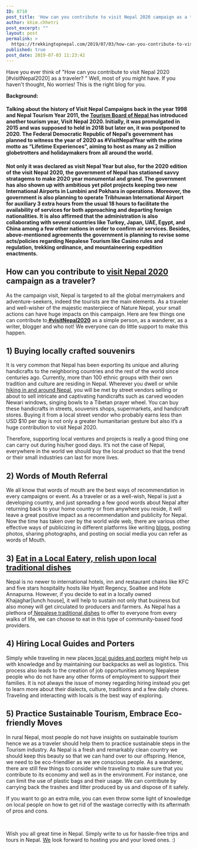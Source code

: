 ```yaml
---
ID: 8710
post_title: 'How can you contribute to visit Nepal 2020 campaign as a traveler? #visitNepal2020! Be a part of it!'
author: khim.chhetri
post_excerpt: ""
layout: post
permalink: >
  https://trekkingtopnepal.com/2019/07/03/how-can-you-contribute-to-visit-nepal-2020-campaign-as-a-traveler-visitnepal2020-be-a-part-of-it/
published: true
post_date: 2019-07-03 11:23:42
---
```

Have you ever think of "How can you contribute to visit Nepal 2020 [#visitNepal2020] as a traveler? " Well, most of you might have. If you haven't thought, No worries! This is the right blog for you.

<strong>Background: </strong>
<h4>Talking about the history of Visit Nepal Campaigns back in the year 1998 and Nepal Tourism Year 2011, the <a href="https://www.welcomenepal.com/"><strong>Tourism Board of Nepal</strong> </a>has introduced another tourism year, Visit Nepal 2020. Initially, it was promulgated in 2015 and was supposed to held in 2018 but later on, it was postponed to 2020. The Federal Democratic Republic of Nepal’s government has planned to witness the year of 2020 as #VisitNepalYear with the prime motto as “Lifetime Experiences”, aiming to host as many as 2 million globetrotters and holidaymakers from all around the world.</h4>
<h4>Not only it was declared as visit Nepal Year but also, for the 2020 edition of the visit Nepal 2020, the government of Nepal has stationed savvy stratagems to make 2020 year monumental and grand. The government has also shown up with ambitious yet pilot projects keeping two new International Airports in Lumbini and Pokhara in operations. Moreover, the government is also planning to operate Tribhuwan International Airport for auxiliary 3 extra hours from the usual 18 hours to facilitate the availability of services for both approaching and departing foreign nationalities. It is also affirmed that the administration is also collaborating with several countries like Turkey, Japan, UAE, Egypt, and China among a few other nations in order to confirm air services. Besides, above-mentioned agreements the government is planning to revise some acts/policies regarding Nepalese Tourism like Casino rules and regulation, trekking ordinance, and mountaineering expedition enactments.</h4>
<h2><strong>How can you contribute to <a href="https://www.nepalvisit2020.com/">visit Nepal 2020</a> campaign as a traveler?</strong></h2>
As the campaign visit, Nepal is targeted to all the global merrymakers and adventure-seekers, indeed the tourists are the main elements. As a traveler and well-wisher of the majestic masterpiece of Nature Nepal, your small actions can have huge impacts on this campaign. Here are few things one can contribute to<a href="https://trekkingtopnepal.com/2019/06/24/moderate-trek-to-mardi-base-camp-the-most-scenic-trek-in-nepal/"><strong> #visitNepal2020</strong></a> as a simple person, as a wanderer, as a writer, blogger and who not! We everyone can do little support to make this happen.
<h2><strong>1) Buying locally crafted souvenirs </strong></h2>
It is very common that Nepal has been exporting its unique and alluring handicrafts to the neighboring countries and the rest of the world since centuries ago. Currently, more than 100 ethnic groups with their own tradition and culture are residing in Nepal. Wherever you dwell or while <a href="https://trekkingtopnepal.com/activities/trekking-nepal/">hiking in and around Nepal</a>, you will be met by street vendors selling or about to sell intricate and captivating handicrafts such as carved wooden Newari windows, singing bowls to a Tibetan prayer wheel. You can buy these handicrafts in streets, souvenirs shops, supermarkets, and handicraft stores. Buying it from a local street vendor who probably earns less than USD $10 per day is not only a greater humanitarian gesture but also it’s a huge contribution to visit Nepal 2020.

Therefore, supporting local ventures and projects is really a good thing one can carry out during his/her good days. It’s not the case of Nepal, everywhere in the world we should buy the local product so that the trend or their small industries can last for more lives.
<h2><strong>2) Words of Mouth Referral</strong></h2>
We all know that words of mouth are the best ways of recommendation in every campaigns or event. As a traveler or as a well-wish, Nepal is just a developing country, and just spreading a few good words about Nepal after returning back to your home country or from anywhere you reside, it will leave a great positive impact as a recommendation and publicity for Nepal. Now the time has taken over by the world wide web, there are various other effective ways of publicizing in different platforms like writing <a href="https://trekkingtopnepal.com/blog/">blogs</a>, posting photos, sharing photographs, and posting on social media you can refer as words of Mouth.
<h2><strong>3) <a href="https://www.domhimalayahotel.com/en-US/blog/top-20-traditional-nepalese-foods-to-try-other-than-daal-bhaat">Eat in a Local Eatery, relish upon local traditional dishes</a></strong></h2>
Nepal is no newer to international hotels, inn and restaurant chains like KFC and five stars hospitality hosts like Hyatt Regency, Soaltee and Hote Annapurna. However, if you decide to eat in a locally owned Khajaghar[lunch house], it will help to sustain not only that business but also money will get circulated to producers and farmers. As Nepal has a plethora of<a href="https://trekkingtopnepal.com/2019/02/04/top-7-foods-you-must-try-in-nepal/"> Nepalese traditional dishes</a> to offer to everyone from every walks of life, we can choose to eat in this type of community-based food providers.
<h2><strong>4) Hiring Local Guides and Porters</strong></h2>
Simply while traveling in new places<a href="http://www.oshoadventure.com"> local guides and porters</a> might help us with knowledge and by maintaining our backpacks as well as logistics. This process also leads to the creation of job opportunities among Nepalese people who do not have any other forms of employment to support their families. It is not always the issue of money regarding hiring instead you get to learn more about their dialects, culture, traditions and a few daily chores. Traveling and interacting with locals is the best way of exploring.
<h2><strong>5) Practice Sustainable Tourism, Embrace Eco-friendly Moves</strong></h2>
In rural Nepal, most people do not have insights on sustainable tourism hence we as a traveler should help them to practice sustainable steps in the Tourism industry. As Nepal is a fresh and remarkably clean country we should keep this beauty so that we can hand over to our offspring. Hence, we need to be eco-friendlier as we are conscious people. As a wanderer, there are still few things to consider while traveling to make sure that you contribute to its economy and well as in the environment. For instance, one can limit the use of plastic bags and their usage. We can contribute by carrying back the trashes and litter produced by us and dispose of it safely.

If you want to go an extra mile, you can even throw some light of knowledge on local people on how to get rid of the wastage correctly with its aftermath of pros and cons.

&nbsp;

Wish you all great time in Nepal. Simply write to us for hassle-free trips and tours in Nepal. <a href="http://www.hoteldomhimalaya.com">We</a> look forward to hosting you and your loved ones. :)